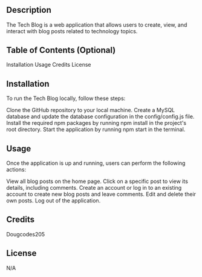 # <Module-14>

## Description

The Tech Blog is a web application that allows users to create, view, and interact with blog posts related to technology topics.

## Table of Contents (Optional)

Installation
Usage
Credits
License

## Installation

To run the Tech Blog locally, follow these steps:

Clone the GitHub repository to your local machine.
Create a MySQL database and update the database configuration in the config/config.js file.
Install the required npm packages by running npm install in the project's root directory.
Start the application by running npm start in the terminal.

## Usage

Once the application is up and running, users can perform the following actions:

View all blog posts on the home page.
Click on a specific post to view its details, including comments.
Create an account or log in to an existing account to create new blog posts and leave comments.
Edit and delete their own posts.
Log out of the application.

## Credits

Dougcodes205

## License

N/A